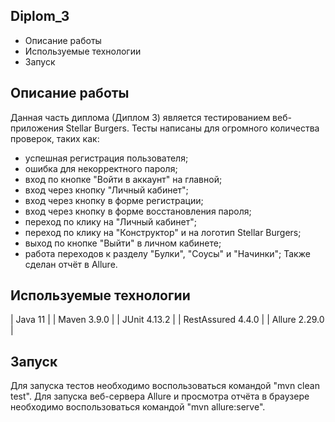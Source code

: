 Diplom_3
--------

* Описание работы
* Используемые технологии
* Запуск


Описание работы
----------------

Данная часть диплома (Диплом 3) является тестированием веб-приложения Stellar Burgers.
Тесты написаны для огромного количества проверок, таких как:
- успешная регистрация пользователя;
- ошибка для некорректного пароля;
- вход по кнопке "Войти в аккаунт" на главной;
- вход через кнопку "Личный кабинет";
- вход через кнопку в форме регистрации;
- вход через кнопку в форме восстановления пароля;
- переход по клику на "Личный кабинет";
- переход по клику на "Конструктор" и на логотип Stellar Burgers;
- выход по кнопке "Выйти" в личном кабинете;
- работа переходов к разделу "Булки", "Соусы" и "Начинки";
Также сделан отчёт в Allure.

Используемые технологии
-----------------------

| Java 11 |
| Maven 3.9.0 |
| JUnit 4.13.2  |
| RestAssured 4.4.0 |
| Allure 2.29.0 |

Запуск
------

Для запуска тестов необходимо воспользоваться командой "mvn clean test".
Для запуска веб-сервера Allure и просмотра отчёта в браузере необходимо воспользоваться командой "mvn allure:serve".